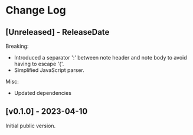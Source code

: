 # Change Log

## [Unreleased] - ReleaseDate

Breaking:

- Introduced a separator ':' between note header and note body to avoid having to escape '{'.
- Simplified JavaScript parser.

Misc:

- Updated dependencies

## [v0.1.0] - 2023-04-10

Initial public version.
